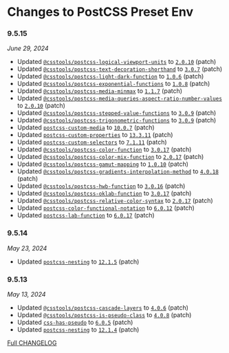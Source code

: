 # Changes to PostCSS Preset Env

### 9.5.15

_June 29, 2024_

- Updated [`@csstools/postcss-logical-viewport-units`](https://github.com/csstools/postcss-plugins/tree/main/plugins/postcss-logical-viewport-units) to [`2.0.10`](https://github.com/csstools/postcss-plugins/tree/main/plugins/postcss-logical-viewport-units/CHANGELOG.md#2010) (patch)
- Updated [`@csstools/postcss-text-decoration-shorthand`](https://github.com/csstools/postcss-plugins/tree/main/plugins/postcss-text-decoration-shorthand) to [`3.0.7`](https://github.com/csstools/postcss-plugins/tree/main/plugins/postcss-text-decoration-shorthand/CHANGELOG.md#307) (patch)
- Updated [`@csstools/postcss-light-dark-function`](https://github.com/csstools/postcss-plugins/tree/main/plugins/postcss-light-dark-function) to [`1.0.6`](https://github.com/csstools/postcss-plugins/tree/main/plugins/postcss-light-dark-function/CHANGELOG.md#106) (patch)
- Updated [`@csstools/postcss-exponential-functions`](https://github.com/csstools/postcss-plugins/tree/main/plugins/postcss-exponential-functions) to [`1.0.8`](https://github.com/csstools/postcss-plugins/tree/main/plugins/postcss-exponential-functions/CHANGELOG.md#108) (patch)
- Updated [`@csstools/postcss-media-minmax`](https://github.com/csstools/postcss-plugins/tree/main/plugins/postcss-media-minmax) to [`1.1.7`](https://github.com/csstools/postcss-plugins/tree/main/plugins/postcss-media-minmax/CHANGELOG.md#117) (patch)
- Updated [`@csstools/postcss-media-queries-aspect-ratio-number-values`](https://github.com/csstools/postcss-plugins/tree/main/plugins/postcss-media-queries-aspect-ratio-number-values) to [`2.0.10`](https://github.com/csstools/postcss-plugins/tree/main/plugins/postcss-media-queries-aspect-ratio-number-values/CHANGELOG.md#2010) (patch)
- Updated [`@csstools/postcss-stepped-value-functions`](https://github.com/csstools/postcss-plugins/tree/main/plugins/postcss-stepped-value-functions) to [`3.0.9`](https://github.com/csstools/postcss-plugins/tree/main/plugins/postcss-stepped-value-functions/CHANGELOG.md#309) (patch)
- Updated [`@csstools/postcss-trigonometric-functions`](https://github.com/csstools/postcss-plugins/tree/main/plugins/postcss-trigonometric-functions) to [`3.0.9`](https://github.com/csstools/postcss-plugins/tree/main/plugins/postcss-trigonometric-functions/CHANGELOG.md#309) (patch)
- Updated [`postcss-custom-media`](https://github.com/csstools/postcss-plugins/tree/main/plugins/postcss-custom-media) to [`10.0.7`](https://github.com/csstools/postcss-plugins/tree/main/plugins/postcss-custom-media/CHANGELOG.md#1007) (patch)
- Updated [`postcss-custom-properties`](https://github.com/csstools/postcss-plugins/tree/main/plugins/postcss-custom-properties) to [`13.3.11`](https://github.com/csstools/postcss-plugins/tree/main/plugins/postcss-custom-properties/CHANGELOG.md#13311) (patch)
- Updated [`postcss-custom-selectors`](https://github.com/csstools/postcss-plugins/tree/main/plugins/postcss-custom-selectors) to [`7.1.11`](https://github.com/csstools/postcss-plugins/tree/main/plugins/postcss-custom-selectors/CHANGELOG.md#7111) (patch)
- Updated [`@csstools/postcss-color-function`](https://github.com/csstools/postcss-plugins/tree/main/plugins/postcss-color-function) to [`3.0.17`](https://github.com/csstools/postcss-plugins/tree/main/plugins/postcss-color-function/CHANGELOG.md#3017) (patch)
- Updated [`@csstools/postcss-color-mix-function`](https://github.com/csstools/postcss-plugins/tree/main/plugins/postcss-color-mix-function) to [`2.0.17`](https://github.com/csstools/postcss-plugins/tree/main/plugins/postcss-color-mix-function/CHANGELOG.md#2017) (patch)
- Updated [`@csstools/postcss-gamut-mapping`](https://github.com/csstools/postcss-plugins/tree/main/plugins/postcss-gamut-mapping) to [`1.0.10`](https://github.com/csstools/postcss-plugins/tree/main/plugins/postcss-gamut-mapping/CHANGELOG.md#1010) (patch)
- Updated [`@csstools/postcss-gradients-interpolation-method`](https://github.com/csstools/postcss-plugins/tree/main/plugins/postcss-gradients-interpolation-method) to [`4.0.18`](https://github.com/csstools/postcss-plugins/tree/main/plugins/postcss-gradients-interpolation-method/CHANGELOG.md#4018) (patch)
- Updated [`@csstools/postcss-hwb-function`](https://github.com/csstools/postcss-plugins/tree/main/plugins/postcss-hwb-function) to [`3.0.16`](https://github.com/csstools/postcss-plugins/tree/main/plugins/postcss-hwb-function/CHANGELOG.md#3016) (patch)
- Updated [`@csstools/postcss-oklab-function`](https://github.com/csstools/postcss-plugins/tree/main/plugins/postcss-oklab-function) to [`3.0.17`](https://github.com/csstools/postcss-plugins/tree/main/plugins/postcss-oklab-function/CHANGELOG.md#3017) (patch)
- Updated [`@csstools/postcss-relative-color-syntax`](https://github.com/csstools/postcss-plugins/tree/main/plugins/postcss-relative-color-syntax) to [`2.0.17`](https://github.com/csstools/postcss-plugins/tree/main/plugins/postcss-relative-color-syntax/CHANGELOG.md#2017) (patch)
- Updated [`postcss-color-functional-notation`](https://github.com/csstools/postcss-plugins/tree/main/plugins/postcss-color-functional-notation) to [`6.0.12`](https://github.com/csstools/postcss-plugins/tree/main/plugins/postcss-color-functional-notation/CHANGELOG.md#6012) (patch)
- Updated [`postcss-lab-function`](https://github.com/csstools/postcss-plugins/tree/main/plugins/postcss-lab-function) to [`6.0.17`](https://github.com/csstools/postcss-plugins/tree/main/plugins/postcss-lab-function/CHANGELOG.md#6017) (patch)

### 9.5.14

_May 23, 2024_

- Updated [`postcss-nesting`](https://github.com/csstools/postcss-plugins/tree/main/plugins/postcss-nesting) to [`12.1.5`](https://github.com/csstools/postcss-plugins/tree/main/plugins/postcss-nesting/CHANGELOG.md#1215) (patch)

### 9.5.13

_May 13, 2024_

- Updated [`@csstools/postcss-cascade-layers`](https://github.com/csstools/postcss-plugins/tree/main/plugins/postcss-cascade-layers) to [`4.0.6`](https://github.com/csstools/postcss-plugins/tree/main/plugins/postcss-cascade-layers/CHANGELOG.md#406) (patch)
- Updated [`@csstools/postcss-is-pseudo-class`](https://github.com/csstools/postcss-plugins/tree/main/plugins/postcss-is-pseudo-class) to [`4.0.8`](https://github.com/csstools/postcss-plugins/tree/main/plugins/postcss-is-pseudo-class/CHANGELOG.md#408) (patch)
- Updated [`css-has-pseudo`](https://github.com/csstools/postcss-plugins/tree/main/plugins/css-has-pseudo) to [`6.0.5`](https://github.com/csstools/postcss-plugins/tree/main/plugins/css-has-pseudo/CHANGELOG.md#605) (patch)
- Updated [`postcss-nesting`](https://github.com/csstools/postcss-plugins/tree/main/plugins/postcss-nesting) to [`12.1.4`](https://github.com/csstools/postcss-plugins/tree/main/plugins/postcss-nesting/CHANGELOG.md#1214) (patch)

[Full CHANGELOG](https://github.com/csstools/postcss-plugins/tree/main/plugin-packs/postcss-preset-env/CHANGELOG.md)
